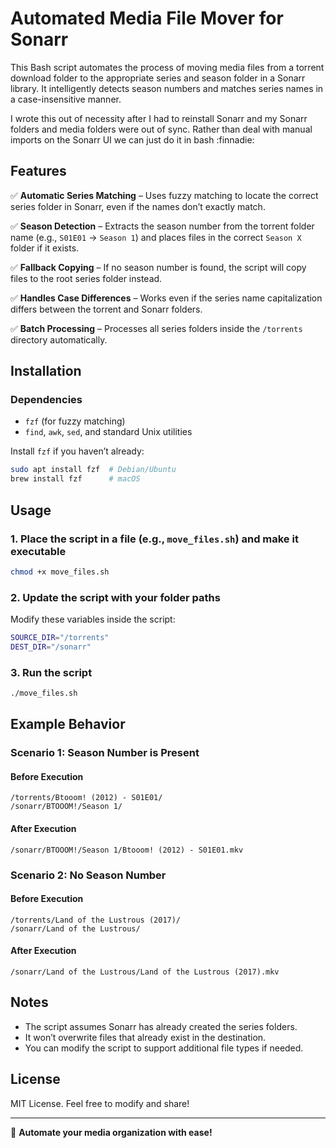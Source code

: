 # Automated Media File Mover for Sonarr

This Bash script automates the process of moving media files from a torrent download folder to the appropriate series and season folder in a Sonarr library. It intelligently detects season numbers and matches series names in a case-insensitive manner.

I wrote this out of necessity after I had to reinstall Sonarr and my Sonarr folders and media folders were out of sync. Rather than deal with manual imports on the Sonarr UI we can just do it in bash :finnadie:

## Features

✅ **Automatic Series Matching** – Uses fuzzy matching to locate the correct series folder in Sonarr, even if the names don’t exactly match.

✅ **Season Detection** – Extracts the season number from the torrent folder name (e.g., `S01E01` → `Season 1`) and places files in the correct `Season X` folder if it exists.

✅ **Fallback Copying** – If no season number is found, the script will copy files to the root series folder instead.

✅ **Handles Case Differences** – Works even if the series name capitalization differs between the torrent and Sonarr folders.

✅ **Batch Processing** – Processes all series folders inside the `/torrents` directory automatically.

## Installation

### **Dependencies**
- `fzf` (for fuzzy matching)
- `find`, `awk`, `sed`, and standard Unix utilities

Install `fzf` if you haven’t already:
```sh
sudo apt install fzf  # Debian/Ubuntu
brew install fzf      # macOS
```

## Usage

### **1. Place the script in a file (e.g., `move_files.sh`) and make it executable**
```sh
chmod +x move_files.sh
```

### **2. Update the script with your folder paths**
Modify these variables inside the script:
```sh
SOURCE_DIR="/torrents"
DEST_DIR="/sonarr"
```

### **3. Run the script**
```sh
./move_files.sh
```

## Example Behavior

### **Scenario 1: Season Number is Present**
#### **Before Execution**
```
/torrents/Btooom! (2012) - S01E01/
/sonarr/BTOOOM!/Season 1/
```
#### **After Execution**
```
/sonarr/BTOOOM!/Season 1/Btooom! (2012) - S01E01.mkv
```

### **Scenario 2: No Season Number**
#### **Before Execution**
```
/torrents/Land of the Lustrous (2017)/
/sonarr/Land of the Lustrous/
```
#### **After Execution**
```
/sonarr/Land of the Lustrous/Land of the Lustrous (2017).mkv
```

## Notes
- The script assumes Sonarr has already created the series folders.
- It won’t overwrite files that already exist in the destination.
- You can modify the script to support additional file types if needed.

## License
MIT License. Feel free to modify and share!

---
🚀 **Automate your media organization with ease!**

